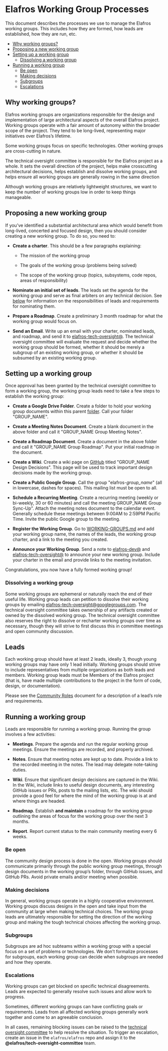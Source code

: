 # Elafros Working Group Processes

This document describes the processes we use to manage the Elafros working
groups. This includes how they are formed, how leads are established, how they
are run, etc.

*   [Why working groups?](#why-working-groups)
*   [Proposing a new working group](#proposing-a-new-working-group)
*   [Setting up a working group](#setting-up-a-working-group)
    *   [Dissolving a working group](#dissolving-a-working-group)
*   [Running a working group](#running-a-working-group)
    *   [Be open](#be-open)
    *   [Making decisions](#making-decisions)
    *   [Subgroups](#subgroups)
    *   [Escalations](#escalations)

## Why working groups?

Elafros working groups are organizations responsible for the design and
implementation of large architectural aspects of the overall Elafros project.
Working groups operate with a fair amount of autonomy within the broader scope
of the project. They tend to be long-lived, representing major initiatives over
Elafros’s lifetime.

Some working groups focus on specific technologies. Other working groups are
cross-cutting in nature.

The technical oversight committee is responsible for the Elafros project as a
whole. It sets the overall direction of the project, helps make crosscutting
architectural decisions, helps establish and dissolve working groups, and helps
ensure all working groups are generally rowing in the same direction

Although working groups are relatively lightweight structures, we want to keep
the number of working groups low in order to keep things manageable.

## Proposing a new working group

If you’ve identified a substantial architectural area which would benefit from
long-lived, concerted and focused design, then you should consider creating a
new working group. To do so, you need to:

*   **Create a charter**. This should be a few paragraphs explaining:

    *   The mission of the working group

    *   The goals of the working group (problems being solved)

    *   The scope of the working group (topics, subsystems, code repos, areas of
        responsibility)

*   **Nominate an initial set of leads**. The leads set the agenda for the
    working group and serve as final arbiters on any technical decision. See
    [below](#leads) for information on the responsibilities of leads and
    requirements for nominating them.

*   **Prepare a Roadmap**. Create a preliminary 3 month roadmap for what the
    working group would focus on.

*   **Send an Email**. Write up an email with your charter, nominated leads, and
    roadmap, and send it to
    [elafros-tech-oversight@](mailto:elafros-tech-oversight@googlegroups.com).
    The technical oversight committee will evaluate the request and decide
    whether the working group should be formed, whether it should be merely a
    subgroup of an existing working group, or whether it should be subsumed by
    an existing working group.

## Setting up a working group

Once approval has been granted by the technical oversight committee to form a
working group, the working group leads need to take a few steps to establish the
working group:

*   **Create a Google Drive Folder**. Create a folder to hold your
    working group documents within this parent
    [folder](https://drive.google.com/corp/drive/folders/0APnJ_hRs30R2Uk9PVA). Call
    your folder "GROUP_NAME".

*   **Create a Meeting Notes Document**. Create a blank document in the above
    folder and call it "GROUP_NAME Group Meeting Notes".

*   **Create a Roadmap Document**. Create a document in the above folder and
    call it "GROUP_NAME Group Roadmap". Put your initial roadmap in the
    document.

*   **Create a Wiki**. Create a wiki page on
    [GitHub](https://github.com/elafros/elafros) titled "GROUP_NAME Design
    Decisions". This page will be used to track important design decisions made
    by the working group.

*   **Create a Public Google Group**. Call the group "elafros-*group_name*" (all
    in lowercase, dashes for spaces). This mailing list must be open to all.

*   **Schedule a Recurring Meeting**. Create a recurring meeting (weekly or
    bi-weekly, 30 or 60 minutes) and call the meeting GROUP_NAME Group Sync-Up".
    Attach the meeting notes document to the calendar event. Generally schedule
    these meetings between 9:00AM to 2:59PM Pacific Time. Invite the public
    Google group to the meeting.

*   **Register the Working Group**. Go to
    [WORKING-GROUPS.md](https://github.com/elafros/elafros/blob/master/community/WORKING-GROUPS.md)
    and add your working group name, the names of the leads, the working group
    charter, and a link to the meeting you created.

*   **Announce your Working Group**. Send a note to
    [elafros-dev@](mailto:elafros-dev@googlegroups.com) and
    [elafros-tech-oversight@](mailto:elafros-tech-oversight@googlegroups.com) to
    announce your new working group. Include your charter in the email and
    provide links to the meeting invitation.

Congratulations, you now have a fully formed working group!

### Dissolving a working group

Some working groups are ephemeral or naturally reach the end of their useful
life. Working group leads can petition to dissolve their working groups by
emailing
[elafros-tech-oversight@googlegroups.com](mailto:elafros-tech-oversight@googlegroups.com).
The technical oversight committee takes ownership of any artifacts created or
owned by the dissolved working group. The technical oversight committee also
reserves the right to dissolve or recharter working groups over time as
necessary, though they will strive to first discuss this in committee meetings
and open community discussion.

## Leads

Each working group should have at least 2 leads, ideally 3, though young working
groups may have only 1 lead initially. Working groups should strive to include
representatives from multiple organizations as both leads and members. Working
group leads must be Members of the Elafros project (that is, have made multiple
contributions to the project in the form of code, design, or documentation).

Please see the [Community Roles](ROLES.md) document for a description of a
lead’s role and requirements.

## Running a working group

Leads are responsible for running a working group. Running the group involves a
few activities:

*   **Meetings**. Prepare the agenda and run the regular working group meetings.
    Ensure the meetings are recorded, and properly archived.

*   **Notes**. Ensure that meeting notes are kept up to date. Provide a link to
    the recorded meeting in the notes. The lead may delegate note-taking duties.

*   **Wiki**. Ensure that significant design decisions are captured in the Wiki.
    In the Wiki, include links to useful design documents, any interesting
    GitHub issues or PRs, posts to the mailing lists, etc. The wiki should
    provide a good feel for where the mind of the working group is at and where
    things are headed.

*   **Roadmap**. Establish **and maintain** a roadmap for the working group
    outlining the areas of focus for the working group over the next 3 months.

*   **Report**. Report current status to the main community meeting every 6
    weeks.

### Be open

The community design process is done in the open. Working groups should
communicate primarily through the public working group meetings, through design
documents in the working group’s folder, through GitHub issues, and GitHub PRs.
Avoid private emails and/or meeting when possible.

### Making decisions

In general, working groups operate in a highly cooperative environment. Working
groups discuss designs in the open and take input from the community at large
when making technical choices. The working group leads are ultimately
responsible for setting the direction of the working group and making the tough
technical choices affecting the working group.

### Subgroups

Subgroups are ad hoc subteams within a working group with a special focus on a
set of problems or technologies. We don’t formalize processes for subgroups,
each working group can decide when subgroups are needed and how they operate.

### Escalations

Working groups can get blocked on specific technical disagreements. Leads are
expected to generally resolve such issues and allow work to progress.

Sometimes, different working groups can have conflicting goals or requirements.
Leads from all affected working groups generally work together and come to an
agreeable conclusion.

In all cases, remaining blocking issues can be raised to the [technical
oversight committee](TECH-OVERSIGHT-COMMITTEE.md) to help resolve the situation.
To trigger an escalation, create an issue in the `elafros/elafros` repo and
assign it to the **@elafros/tech-oversight-committee** team.
